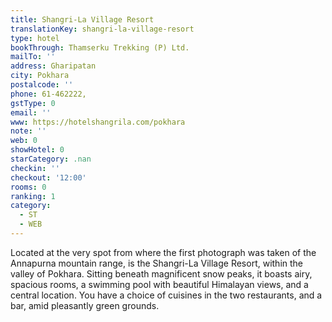 ```yaml
---
title: Shangri-La Village Resort
translationKey: shangri-la-village-resort
type: hotel
bookThrough: Thamserku Trekking (P) Ltd.
mailTo: ''
address: Gharipatan
city: Pokhara
postalcode: ''
phone: 61-462222,
gstType: 0
email: ''
www: https://hotelshangrila.com/pokhara
note: ''
web: 0
showHotel: 0
starCategory: .nan
checkin: ''
checkout: '12:00'
rooms: 0
ranking: 1
category:
  - ST
  - WEB
---
```





Located at the very spot from where the first photograph was taken of the Annapurna mountain range, is the Shangri-La Village Resort, within the valley of Pokhara. Sitting beneath magnificent snow peaks, it boasts airy, spacious rooms, a swimming pool with beautiful Himalayan views, and a central location. You have a choice of cuisines in the two restaurants, and a bar, amid pleasantly green grounds.